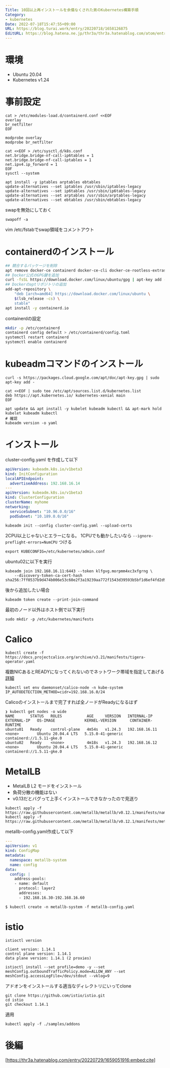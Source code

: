 ```yaml
---
Title: 10回以上再インストールを余儀なくされた男のKubernetes構築手順
Category:
- kubernetes
Date: 2022-07-18T15:47:55+09:00
URL: https://blog.turai.work/entry/20220718/1658126875
EditURL: https://blog.hatena.ne.jp/thr3a/thr3a.hatenablog.com/atom/entry/4207112889900135050
---
```


# 環境

- Ubuntu 20.04
- Kubernetes v1.24

# 事前設定

```
cat > /etc/modules-load.d/containerd.conf <<EOF
overlay
br_netfilter
EOF

modprobe overlay
modprobe br_netfilter

cat <<EOF > /etc/sysctl.d/k8s.conf
net.bridge.bridge-nf-call-ip6tables = 1
net.bridge.bridge-nf-call-iptables = 1
net.ipv4.ip_forward = 1
EOF
sysctl --system
```

```
apt install -y iptables arptables ebtables
update-alternatives --set iptables /usr/sbin/iptables-legacy
update-alternatives --set ip6tables /usr/sbin/ip6tables-legacy
update-alternatives --set arptables /usr/sbin/arptables-legacy
update-alternatives --set ebtables /usr/sbin/ebtables-legacy
```

swapを無効にしておく

```
swapoff -a
```

vim /etc/fstabでswap領域をコメントアウト

# containerdのインストール

```sh
## 競合するパッケージを削除
apt remove docker-ce containerd docker-ce-cli docker-ce-rootless-extras
## Docker公式のGPG鍵を追加
curl -fsSL https://download.docker.com/linux/ubuntu/gpg | apt-key add -
## Dockerのaptリポジトリの追加
add-apt-repository \
    "deb [arch=amd64] https://download.docker.com/linux/ubuntu \
    $(lsb_release -cs) \
    stable"
apt install -y containerd.io
```

containerdの設定

```sh
mkdir -p /etc/containerd
containerd config default > /etc/containerd/config.toml
systemctl restart containerd
systemctl enable containerd
```

# kubeadmコマンドのインストール

```
curl -s https://packages.cloud.google.com/apt/doc/apt-key.gpg | sudo apt-key add -

cat <<EOF | sudo tee /etc/apt/sources.list.d/kubernetes.list
deb https://apt.kubernetes.io/ kubernetes-xenial main
EOF

apt update && apt install -y kubelet kubeadm kubectl && apt-mark hold kubelet kubeadm kubectl
# 確認
kubeadm version -o yaml
```

# インストール

cluster-config.yaml を作成して以下

```yaml
apiVersion: kubeadm.k8s.io/v1beta3
kind: InitConfiguration
localAPIEndpoint:
  advertiseAddress: 192.168.16.14
---
apiVersion: kubeadm.k8s.io/v1beta3
kind: ClusterConfiguration
clusterName: myhome
networking:
  serviceSubnet: "10.96.0.0/16"
  podSubnet: "10.189.0.0/16"
```

```
kubeadm init --config cluster-config.yaml --upload-certs
```

2CPU以上じゃないとエラーになる。 1CPUでも動かしたいなら `--ignore-preflight-errors=NumCPU` つける

```
export KUBECONFIG=/etc/kubernetes/admin.conf
```

ubuntu02に以下を実行

```
kubeadm join 192.168.16.11:6443 --token klfgvg.morpmm4xc3xfgrng \
	--discovery-token-ca-cert-hash sha256:7ff0537b9d474b006e53c60e2f3a19239aa772f1543d39593b5bf1d6ef4fd2d9
```

後から追加したい場合

```
kubeadm token create --print-join-command
```

最初のノード以外はホスト側で以下実行

```
sudo mkdir -p /etc/kubernetes/manifests
```

# Calico

```
kubectl create -f https://docs.projectcalico.org/archive/v3.21/manifests/tigera-operator.yaml
```

複数NICあるとREADYになってくれないのでネットワーク帯域を指定してあげる [詳細](https://projectcalico.docs.tigera.io/networking/ip-autodetection)

```
kubectl set env daemonset/calico-node -n kube-system IP_AUTODETECTION_METHOD=cidr=192.168.16.0/24
```

Calicoのインストールまで完了すれば全ノードがReadyになるはず

```
❯ kubectl get nodes -o wide
NAME       STATUS   ROLES           AGE     VERSION   INTERNAL-IP     EXTERNAL-IP   OS-IMAGE             KERNEL-VERSION      CONTAINER-RUNTIME
ubuntu01   Ready    control-plane   4m54s   v1.24.3   192.168.16.11   <none>        Ubuntu 20.04.4 LTS   5.15.0-41-generic   containerd://1.5.11-gke.0
ubuntu02   Ready    <none>          4m18s   v1.24.3   192.168.16.12   <none>        Ubuntu 20.04.4 LTS   5.15.0-41-generic   containerd://1.5.11-gke.0
```

# MetalLB

- MetalLB L2 モードをインストール
- 負荷分散の機能はない
- v0.13だとバグって上手くインストールできなかったので見送り

```
kubectl apply -f https://raw.githubusercontent.com/metallb/metallb/v0.12.1/manifests/namespace.yaml
kubectl apply -f https://raw.githubusercontent.com/metallb/metallb/v0.12.1/manifests/metallb.yaml
```

metallb-config.yaml作成して以下

```yaml
---
apiVersion: v1
kind: ConfigMap
metadata:
  namespace: metallb-system
  name: config
data:
  config: |
    address-pools:
    - name: default
      protocol: layer2
      addresses:
      - 192.168.16.30-192.168.16.60
```

```
$ kubectl create -n metallb-system -f metallb-config.yaml
```

# istio

```
istioctl version

client version: 1.14.1
control plane version: 1.14.1
data plane version: 1.14.1 (2 proxies)
```

```
istioctl install --set profile=demo -y --set meshConfig.outboundTrafficPolicy.mode=ALLOW_ANY --set meshConfig.accessLogFile=/dev/stdout --vklog=9
```

アドオンをインストールする適当なディレクトリにいってclone

```
git clone https://github.com/istio/istio.git
cd istio
git checkout 1.14.1
```

適用

```
kubectl apply -f ./samples/addons
```

# 後編

[https://thr3a.hatenablog.com/entry/20220729/1659051916:embed:cite]
